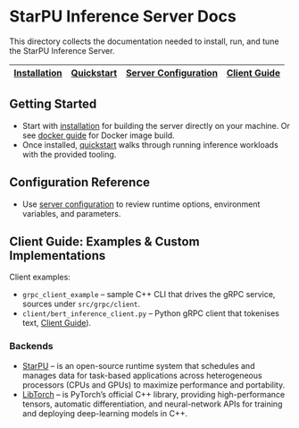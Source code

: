 # StarPU Inference Server Docs

This directory collects the documentation needed to install, run, and tune the StarPU Inference Server.

| [Installation](./installation.md) | [Quickstart](./quickstart.md) | [Server Configuration](./server_guide.md) | [Client Guide](./client_guide.md) |
| --- | --- | --- | --- |

## Getting Started

- Start with [installation](./installation.md) for building the server directly on your machine. Or see [docker guide](docs/docker_guide.md) for Docker image build.
- Once installed, [quickstart](./quickstart.md) walks through running inference workloads with the provided tooling.

## Configuration Reference

- Use [server configuration](./server_guide.md) to review runtime options, environment variables, and parameters.

## Client Guide: Examples & Custom Implementations

Client examples:

- `grpc_client_example` – sample C++ CLI that drives the gRPC service, sources under `src/grpc/client`.
- `client/bert_inference_client.py` – Python gRPC client that tokenises text, [Client Guide](./client_guide.md)).

### Backends

- [StarPU](https://starpu.gitlabpages.inria.fr/) – is an open-source runtime system that schedules and manages data for task-based applications across heterogeneous processors (CPUs and GPUs) to maximize performance and portability.
- [LibTorch](https://pytorch.org/cppdocs/) – is PyTorch’s official C++ library, providing high-performance tensors, automatic differentiation, and neural-network APIs for training and deploying deep-learning models in C++.
